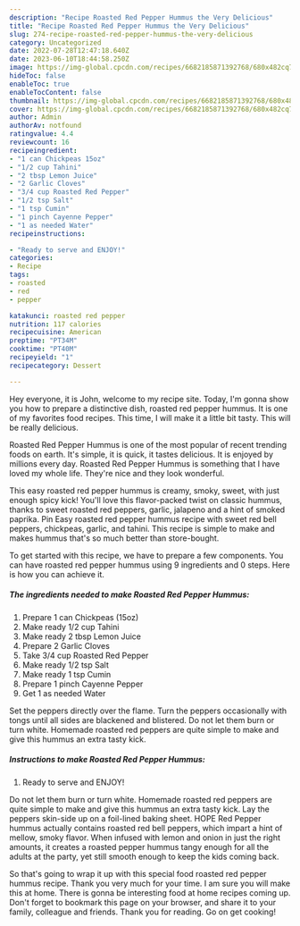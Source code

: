 ```yaml
---
description: "Recipe Roasted Red Pepper Hummus the Very Delicious"
title: "Recipe Roasted Red Pepper Hummus the Very Delicious"
slug: 274-recipe-roasted-red-pepper-hummus-the-very-delicious
category: Uncategorized
date: 2022-07-28T12:47:18.640Z
date: 2023-06-10T18:44:58.250Z
image: https://img-global.cpcdn.com/recipes/6682185871392768/680x482cq70/roasted-red-pepper-hummus-recipe-main-photo.jpg
hideToc: false
enableToc: true
enableTocContent: false
thumbnail: https://img-global.cpcdn.com/recipes/6682185871392768/680x482cq70/roasted-red-pepper-hummus-recipe-main-photo.jpg
cover: https://img-global.cpcdn.com/recipes/6682185871392768/680x482cq70/roasted-red-pepper-hummus-recipe-main-photo.jpg
author: Admin
authorAv: notfound
ratingvalue: 4.4
reviewcount: 16
recipeingredient:
- "1 can Chickpeas 15oz"
- "1/2 cup Tahini"
- "2 tbsp Lemon Juice"
- "2 Garlic Cloves"
- "3/4 cup Roasted Red Pepper"
- "1/2 tsp Salt"
- "1 tsp Cumin"
- "1 pinch Cayenne Pepper"
- "1 as needed Water"
recipeinstructions:

- "Ready to serve and ENJOY!"
categories:
- Recipe
tags:
- roasted
- red
- pepper

katakunci: roasted red pepper 
nutrition: 117 calories
recipecuisine: American
preptime: "PT34M"
cooktime: "PT40M"
recipeyield: "1"
recipecategory: Dessert

---
```



Hey everyone, it is John, welcome to my recipe site. Today, I'm gonna show you how to prepare a distinctive dish, roasted red pepper hummus. It is one of my favorites food recipes. This time, I will make it a little bit tasty. This will be really delicious.

Roasted Red Pepper Hummus is one of the most popular of recent trending foods on earth. It's simple, it is quick, it tastes delicious. It is enjoyed by millions every day. Roasted Red Pepper Hummus is something that I have loved my whole life. They're nice and they look wonderful.

This easy roasted red pepper hummus is creamy, smoky, sweet, with just enough spicy kick! You&#39;ll love this flavor-packed twist on classic hummus, thanks to sweet roasted red peppers, garlic, jalapeno and a hint of smoked paprika. Pin Easy roasted red pepper hummus recipe with sweet red bell peppers, chickpeas, garlic, and tahini. This recipe is simple to make and makes hummus that&#39;s so much better than store-bought.


To get started with this recipe, we have to prepare a few components. You can have roasted red pepper hummus using 9 ingredients and 0 steps. Here is how you can achieve it.

<!--inarticleads1-->

##### The ingredients needed to make Roasted Red Pepper Hummus:

1. Prepare 1 can Chickpeas (15oz)
1. Make ready 1/2 cup Tahini
1. Make ready 2 tbsp Lemon Juice
1. Prepare 2 Garlic Cloves
1. Take 3/4 cup Roasted Red Pepper
1. Make ready 1/2 tsp Salt
1. Make ready 1 tsp Cumin
1. Prepare 1 pinch Cayenne Pepper
1. Get 1 as needed Water


Set the peppers directly over the flame. Turn the peppers occasionally with tongs until all sides are blackened and blistered. Do not let them burn or turn white. Homemade roasted red peppers are quite simple to make and give this hummus an extra tasty kick. 

<!--inarticleads2-->

##### Instructions to make Roasted Red Pepper Hummus:


1. Ready to serve and ENJOY!

Do not let them burn or turn white. Homemade roasted red peppers are quite simple to make and give this hummus an extra tasty kick. Lay the peppers skin-side up on a foil-lined baking sheet. HOPE Red Pepper hummus actually contains roasted red bell peppers, which impart a hint of mellow, smoky flavor. When infused with lemon and onion in just the right amounts, it creates a roasted pepper hummus tangy enough for all the adults at the party, yet still smooth enough to keep the kids coming back. 

So that's going to wrap it up with this special food roasted red pepper hummus recipe. Thank you very much for your time. I am sure you will make this at home. There is gonna be interesting food at home recipes coming up. Don't forget to bookmark this page on your browser, and share it to your family, colleague and friends. Thank you for reading. Go on get cooking!
